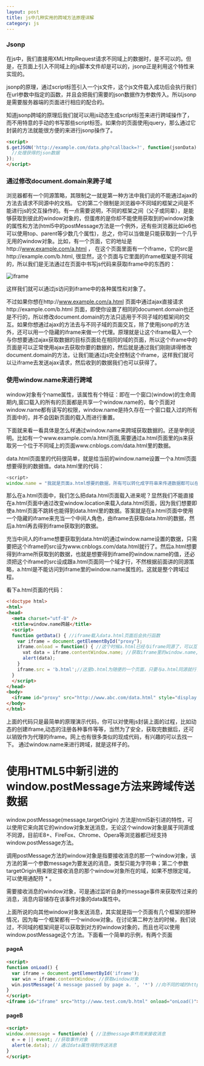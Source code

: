 ```yaml
---
layout: post
title: js中几种实用的跨域方法原理详解 
category: js
---
```


### Jsonp

在js中，我们直接用XMLHttpRequest请求不同域上的数据时，是不可以的。但是，在页面上引入不同域上的js脚本文件却是可以的，jsonp正是利用这个特性来实现的。

jsonp的原理，通过script标签引入一个js文件，这个js文件载入成功后会执行我们在url参数中指定的函数，并且会把我们需要的json数据作为参数传入。所以jsonp是需要服务器端的页面进行相应的配合的。

知道jsonp跨域的原理后我们就可以用js动态生成script标签来进行跨域操作了，而不用特意的手动的书写那些script标签。如果你的页面使用jquery，那么通过它封装的方法就能很方便的来进行jsonp操作了。

``` html
<script>
$.getJSON('http://example.com/data.php?callback=?', function(jsonData) {
  //处理获得的json数据
});
</script>
```

### 通过修改document.domain来跨子域

浏览器都有一个同源策略，其限制之一就是第一种方法中我们说的不能通过ajax的方法去请求不同源中的文档。 它的第二个限制是浏览器中不同域的框架之间是不能进行js的交互操作的。有一点需要说明，不同的框架之间（父子或同辈），是能够获取到彼此的window对象的，但蛋疼的是你却不能使用获取到的window对象的属性和方法(html5中的postMessage方法是一个例外，还有些浏览器比如ie6也可以使用top、parent等少数几个属性)，总之，你可以当做是只能获取到一个几乎无用的window对象。比如，有一个页面，它的地址是http://www.example.com/a.html  ， 在这个页面里面有一个iframe，它的src是http://example.com/b.html, 很显然，这个页面与它里面的iframe框架是不同域的，所以我们是无法通过在页面中书写js代码来获取iframe中的东西的：

![iframe](http://images.cnitblog.com/blog/130623/201307/15184530-8b5ff5011fc24c7a9949eac174a4dc73.png)

这样我们就可以通过js访问到iframe中的各种属性和对象了。

不过如果你想在http://www.example.com/a.html 页面中通过ajax直接请求http://example.com/b.html 页面，即使你设置了相同的document.domain也还是不行的，所以修改document.domain的方法只适用于不同子域的框架间的交互。如果你想通过ajax的方法去与不同子域的页面交互，除了使用jsonp的方法外，还可以用一个隐藏的iframe来做一个代理。原理就是让这个iframe载入一个与你想要通过ajax获取数据的目标页面处在相同的域的页面，所以这个iframe中的页面是可以正常使用ajax去获取你要的数据的，然后就是通过我们刚刚讲得修改document.domain的方法，让我们能通过js完全控制这个iframe，这样我们就可以让iframe去发送ajax请求，然后收到的数据我们也可以获得了。

### 使用window.name来进行跨域
window对象有个name属性，该属性有个特征：即在一个窗口(window)的生命周期内,窗口载入的所有的页面都是共享一个window.name的，每个页面对window.name都有读写的权限，window.name是持久存在一个窗口载入过的所有页面中的，并不会因新页面的载入而进行重置。

下面就来看一看具体是怎么样通过window.name来跨域获取数据的。还是举例说明。比如有一个www.example.com/a.html页面,需要通过a.html页面里的js来获取另一个位于不同域上的页面www.cnblogs.com/data.html里的数据。

data.html页面里的代码很简单，就是给当前的window.name设置一个a.html页面想要得到的数据值。data.html里的代码：

```js
<script>
window.name = "我就是页面a.html想要的数据，所有可以转化成字符串来传递数据都可以在这里使用，比如传递一个json数据。"
```
那么在a.html页面中，我们怎么把data.html页面载入进来呢？显然我们不能直接在a.html页面中通过改变window.location来载入data.html页面，因为我们想要即使a.html页面不跳转也能得到data.html里的数据。答案就是在a.html页面中使用一个隐藏的iframe来充当一个中间人角色，由iframe去获取data.html的数据，然后a.html再去得到iframe获取到的数据。

充当中间人的iframe想要获取到data.html的通过window.name设置的数据，只需要把这个iframe的src设为www.cnblogs.com/data.html就行了。然后a.html想要得到iframe所获取到的数据，也就是想要得到iframe的window.name的值，还必须把这个iframe的src设成跟a.html页面同一个域才行，不然根据前面讲的同源策略，a.html是不能访问到iframe里的window.name属性的。这就是整个跨域过程。

看下a.html页面的代码：

```html
<!doctype html>
<html>
<head>
  <meta charset="utf-8" />
  <title>window.name跨越</title>
  <script>
  function getData() { //iframe载入data.html页面后会执行函数
    var iframe = document.getElementById("proxy");
    iframe.onload = function() { //这个时候a.html已经与iframe同源了，可以互相访问
      vat data = iframe.contentWindow.name; //获取iframe里的window.name,也就是data.html页面给它设置的数据
      alert(data);
    }
    iframe.src = 'b.html';//这里b.html为随便的一个页面，只要与a.html同源就行了，目的是让a.html能访问到iframe里的东西，设置成about:blank也行。
  }
  </script>
</head>
<body>
  <iframe id="proxy" src="http://www.abc.com/data.html" style="display:none" onload="getData()"></iframe>
</body>
</html>

```

上面的代码只是最简单的原理演示代码，你可以对使用js封装上面的过程，比如动态的创建iframe,动态的注册各种事件等等，当然为了安全，获取完数据后，还可以销毁作为代理的iframe。网上也有很多类似的现成代码，有兴趣的可以去找一下。 通过window.name来进行跨域，就是这样子的。

# 使用HTML5中新引进的window.postMessage方法来跨域传送数据

window.postMessage(message,targetOrigin)  方法是html5新引进的特性，可以使用它来向其它的window对象发送消息，无论这个window对象是属于同源或不同源，目前IE8+、FireFox、Chrome、Opera等浏览器都已经支持window.postMessage方法。

调用postMessage方法的window对象是指要接收消息的那一个window对象，该方法的第一个参数message为要发送的消息，类型只能为字符串；第二个参数targetOrigin用来限定接收消息的那个window对象所在的域，如果不想限定域，可以使用通配符 *  。

需要接收消息的window对象，可是通过监听自身的message事件来获取传过来的消息，消息内容储存在该事件对象的data属性中。

上面所说的向其他window对象发送消息，其实就是指一个页面有几个框架的那种情况，因为每一个框架都有一个window对象。在讨论第二种方法的时候，我们说过，不同域的框架间是可以获取到对方的window对象的，而且也可以使用window.postMessage这个方法。下面看一个简单的示例，有两个页面

#### pageA

```html
<script>
function onLoad() {
  var iframe = document.getElementById('iframe');
  var win = iframe.contentWindow; //获取window对象
  win.postMessage('A message passed by page a. ', '*') //向不同的域的http://test.com/b.html页面发送消息。
}
</script>
<iframe id="iframe" src="http://www.test.com/b.html" onload="onLoad()"></iframe>
```

#### pageB

```html
<script>
window.onmessage = function(e) { //注册message事件用来接收消息
  e = e || event; //获取事件对象
  alert(e.data); // 通过data属性得到传送消息
}
</script>
```

